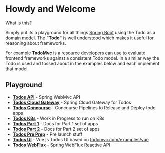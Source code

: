 # Howdy and Welcome

What is this?  

Simply put its a playground for all things [Spring Boot](http://spring.io/projects/spring-boot) using the Todo as a domain model. The **"Todo"** is well understood which makes it useful for reasoning about frameworks.

For example [**TodoMvc**](http://todomvc.com) is a resource developers can use to evaluate frontend frameworks against a consistent Todo model.  In a similar way the Todo is used and tossed about in the examples below and each implement that model.

## Playground

* [__Todos API__](/todos-api) - Spring WebMvc API
* [__Todos Cloud Gateway__](/todos-cloud-gateway) - Spring Cloud Gateway for Todos
* [__Todos Concourse__](/todos-concourse) - Concourse Pipelines to Release and Deploy todo apps
* [__Todos K8s__](/todos-k8s) - Work in Progress to run on K8s
* [__Todos Part 1__](/todos-part1) - Docs for Part 1 set of apps
* [__Todos Part 2__](/todos-part2) - Docs for Part 2 set of apps
* [__Todos Pre Prep__](/todos-preprep) - Pre launch stuff
* [__Todos UI__](/todos-ui) - Vue.js Todos UI based on [todomvc.com/examples/vue](http://todomvc.com/examples/vue/)
* [__Todos WebFlux__](/todos-webflux) - Spring WebFlux Reactive API